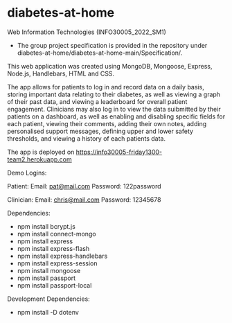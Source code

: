 # diabetes-at-home

Web Information Technologies (INFO30005_2022_SM1)
- The group project specification is provided in the repository under diabetes-at-home/diabetes-at-home-main/Specification/.

This web application was created using MongoDB, Mongoose, Express, Node.js, Handlebars, HTML and CSS. 

The app allows for patients to log in and record data on a daily basis, storing important data relating to their diabetes, as well as viewing a graph of their past data, and viewing a leaderboard for overall patient engagement. Clinicians may also log in to view the data suibmitted by their patients on a dashboard, as well as enabling and disabling specific fields for each patient, viewing their comments, adding their own notes, adding personalised support messages, defining upper and lower safety thresholds, and viewing a history of each patients data.

The app is deployed on 
https://info30005-friday1300-team2.herokuapp.com

Demo Logins:

Patient:
Email: pat@mail.com
Password: 122password

Clinician:
Email: chris@mail.com
Password: 12345678


Dependencies:
- npm install bcrypt.js
- npm install connect-mongo
- npm install express
- npm install express-flash
- npm install express-handlebars
- npm install express-session
- npm install mongoose
- npm install passport
- npm install passport-local

Development Dependencies:
- npm install -D dotenv


